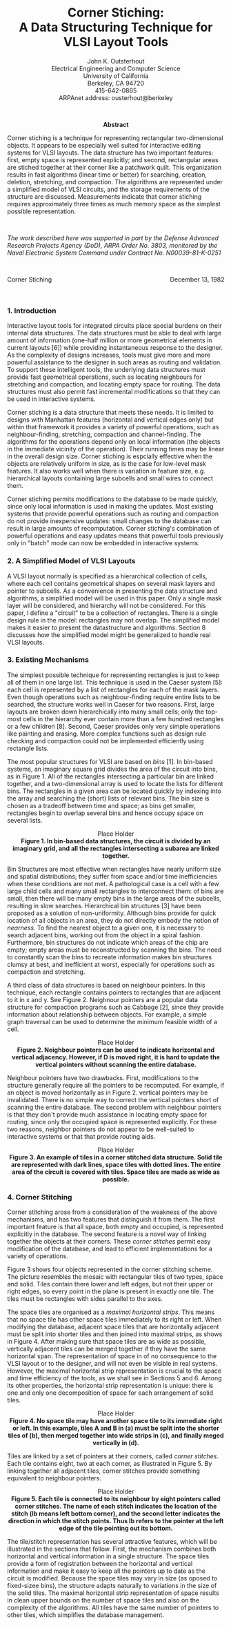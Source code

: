 <h1 align="center">
    Corner Stiching:<br>
    A Data Structuring Technique for<br>
    VLSI Layout Tools
</h1>
<p align="center">
    John K. Outsterhout<br>
    Electrical Engineering and Computer Science<br>
    University of California<br>
    Berkeley, CA 94720<br>
    415-642-0865<br>
    ARPAnet address: ousterhout@berkeley
</p>

<br>

<p align="center">
    <strong>Abstract</strong><br>
</p>

Corner stiching is a technique for representing rectangular two-dimensional
objects. It appears to be especially well suited for interactive editing
systems for VLSI layouts. The data structure has two important features: first,
empty space is represented explicitly; and second, rectangular areas are stiched
together at their corner like a patchwork quilt. This organization results in
fast algorithms (linear time or better) for searching, creation, deletion,
stretching, and compaction. The algorithms are represented under a simplified
model of VLSI circuits, and the storage requirements of the structure are
discussed. Measurements indicate that corner stiching requires approximately
three times as much memory space as the simplest possible representation.

<br>

_The work described here was supported in part by the Defense Advanced Research_
_Projects Agency (DoD), ARPA Order No. 3803, monitored by the Naval Electronic_
_System Command under Contract No. N00039-81-K-0251_

<br>

<p style="text-align:left;">
    Corner Stiching
    <span style="float:right;">
        December 13, 1982
    </span>
</p>

<br>

### 1. Introduction

Interactive layout tools for integrated circuits place special burdens on their
internal data structures. The data structures must be able to deal with large
amount of information (one-half million or more geometrical elements in current
layouts \[6\]) while providing instantaneous response to the designer. As the
complexity of designs increases, tools must give more and more powerful
assistance to the designer in such areas as routing and validation. To support
these intelligent tools, the underlying data structures must provide fast
geometrical operations, such as locating neighbours for stretching and
compaction, and locating empty space for routing. The data structures must also
permit fast incremental modifications so that they can be used in interactive
systems.

Corner stiching is a data structure that meets these needs. It is limited to
designs with Manhattan features (horizontal and vertical edges only) but within
that framework it provides a variety of powerful operations, such as
neighbour-finding, stretching, compaction and channel-finding. The algorithms
for the operations depend only on local information (the objects in the
immediate vicinity of the operation). Their running times may be linear in the
overall design size. Corner stiching is espcially effective when the objects are
relatively uniform in size, as is the case for low-level mask features. It also
works well when there is variation in feature size, e.g. hierarchical layouts
containing large subcells and small wires to connect them.

Corner stiching permits modifications to the database to be made quickly, since
only local information is used in making the updates. Most existing systems that
provide powerful operations such as routing and compaction do not provide
inexpensive updates: small changes to the database can result in large amounts
of recomputation. Corner stiching's combination of powerful operations and easy
updates means that powerful tools previously only in "batch" mode can now be
embedded in interactive systems.

### 2. A Simplified Model of VLSI Layouts

A VLSI layout normally is specified as a hierarchical collection of cells, where
each cell contains geometrical shapes on several mask layers and pointer to
subcells. As a convenience in presenting the data structure and algorithms, a
simplified model will be used in this paper. Only a single mask layer will be
considered, and hierarchy will not be considered. For this paper, I define a
"circuit" to be a collection of rectangles. There is a single design rule in the
model: rectangles may not overlap. The simplified model makes it easier to
present the datastructure and algorithms. Section 8 discusses how the simplified
model might be generalized to handle real VLSI layouts.

### 3. Existing Mechanisms

The simplest possible technique for representing rectangles is just to keep all
of them in one large list. This technique is used in the Caeser system \[5\]:
each cell is represented by a list of rectangles for each of the mask layers.
Even though operations such as neighbour-finding require entire lists to be
searched, the structure works well in Caeser for two reasons. First, large
layouts are broken down hierarchically into many small cells; only the top-most
cells in the hierarchy ever contain more than a few hundred rectangles or a few
children \[8\]. Second, Caeser provides only very simple operations like
painting and erasing. More complex functions such as design rule checking and
compaction could not be implemented efficiently using rectangle lists.

The most popular structures for VLSI are based on _bins_ \[1\]. In bin-based
systems, an imaginary square grid divides the area of the circuit into bins, as
in Figure 1. All of the rectangles intersecting a particular bin are linked
together, and a two-dimensional array is used to locate the lists for different
bins. The rectangles in a given area can be located quickly by indexing into the
array and searching the (short) lists of relevant bins. The bin size is chosen
as a tradeoff between time and space; as bins get smaller, rectangles begin to
overlap several bins and hence occupy space on several lists.

<p align="center">
    Place Holder<br>
    <strong>
        Figure 1. In bin-based data structures, the circuit is divided by an
        imaginary grid, and all the rectangles intersecting a subarea are linked
        together.
    </strong>
</p>

Bin Structures are most effective when rectangles have nearly uniform size and
spatial distributions; they suffer from space and/or time inefficiencies when
these conditions are not met. A pathological case is a cell with a few large
child cells and many small rectangles to interconnect them: of bins are small,
then there will be many empty bins in the large areas of the subcells, resulting
in slow searches. Hierarchical bin structures \[3\] have been proposed as a
solution of non-uniformity. Although bins provide for quick location of all
objects in an area, they do not directly embody the notion of _nearness_. To
find the nearest object to a given one, it is necessary to search adjacent bins,
working out from the object in a spiral fashion. Furthermore, bin structures do
not indicate which areas of the chip are empty; empty areas must be
reconstructed by scanning the bins. The need to constantly scan the bins to
recreate information makes bin structures clumsy at best, and inefficient at
worst, especially for operations such as compaction and stretching.

A third class of data structures is based on neighbour pointers. In this
technique, each rectangle contains pointers to rectangles that are adjacent to
it in x and y. See Figure 2. Neighnour pointers are a popular data structure for
compaction programs such as Cabbage \[2\], since they provide information about
relationship between objects. For example, a simple graph traversal can be used
to determine the minimum feasible width of a cell.

<p align="center">
    Place Holder<br>
    <strong>
        Figure 2. Neighbour pointers can be used to indicate horizontal and
        vertical adjacency. However, if D is moved right, it is hard to update
        the vertical pointers without scanning the entire database.
    </strong>
</p>

Neighbour pointers have two drawbacks. First, modifications to the structure
generally require all the pointers to be recomputed. For example, if an object
is moved horizontally as in Figure 2. vertical pointers may be invalidated.
There is no simple way to correct the vertical pointers short of scanning the
entire database. The second problem with neighbour pointers is that they don't
provide much assistance in locating empty space for routing, since only the
occupied space is represented explicitly. For these two reasons, neighbor
pointers do not appear to be well-suited to interactive systems or that that
provide routing aids.

<p align="center">
    Place Holder<br>
    <strong>
        Figure 3. An example of tiles in a corner stitched data structure. Solid
        tile are represented with dark lines, space tiles with dotted lines. The
        entire area of the circuit is covered with tiles. Space tiles are made
        as wide as possible.
    </strong>
</p>

### 4. Corner Stitching

Corner stitching arose from a consideration of the weakness of the above
mechanisms, and has two features that distinguish it from them. The first
important feature is that all space, both empty and occupied, is represented
explicitly in the database. The second feature is a novel way of linking
together the objects at their corners. These _corner stitches_ permit easy
modification of the database, and lead to efficient implementations for a
variety of operations.

Figure 3 shows four objects represented in the corner stitching scheme. The
picture resembles the mosaic with rectangular tiles of two types, space and
solid. Tiles contain there lower and left edges, but not their upper or right
edges, so every point in the plane is present in exactly one tile. The tiles
must be rectangles with sides parallel to the axes.

The space tiles are organised as a _maximal horizontal strips_. This means that
no space tile has other space tiles immediately to its right or left. When
modifying the database, adjacent space tiles that are horizontally adjacent must
be split into shorter tiles and then joined into maximal strips, as shows in
Figure 4. After making sure that space tiles are as wide as possible,
vertically adjacent tiles can be merged together if they have the same
horizontal span. The representation of space in of no consequence to the VLSI
layout or to the designer, and will not even be visible in real systems.
However, the maximal horizontal strip representation is crucial to the space and
time efficiency of the tools, as we shall see in Sections 5 and 6. Among its
other properties, the horizontal strip representation is unique: there is one
and only one decomposition of space for each arrangement of solid tiles.

<p align="center">
    Place Holder<br>
    <strong>
        Figure 4. No space tile may have another space tile to its immediate
        right or left. In this example, tiles A and B in (a) must be split into
        the shorter tiles of (b), then merged together into wide strips in (c),
        and finally meged vertically in (d).
    </strong>
</p>

Tiles are linked by a set of pointers at their corners, called _corner_
_stitches_. Each tile contains eight, two at each corner, as illustrated in
Figure 5. By linking together all adjacent tiles, corner stitches provide
something equivalent to neighbour pointers.

<p align="center">
    Place Holder<br>
    <strong>
        Figure 5. Each tile is connected to its neighbour by eight pointers
        called corner stitches. The name of each stitch indicates the location
        of the stitch (lb means left bottom corner), and the second letter
        indicates the direction in which the stitch points. Thus lb refers to
        the pointer at the left edge of the tile pointing out its bottom.
    </strong>
</p>

The tile/stitch representation has several attractive features, which will be
illustrated in the sections that follow. First, the mechanism combines both
horizontal and vertical information in a single structure. The space tiles
provide a form of registration between the horizontal and vertical information
and make it easy to keep all the pointers up to date as the circuit is modified.
Because the space tiles may vary in size (as oposed to fixed-sizee bins), the
structure adapts naturally to variations in the size of the solid tiles. The
maximal horizontal strip representation of space results in clean upper bounds
on the number of space tiles and also on the complexity of the algorithms. All
tiles have the same number of pointers to other tiles, which simplifies the
database management.
